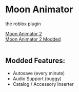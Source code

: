 # Moon Animator
the roblox plugin

<a href="https://www.roblox.com/library/4725618216">
  Moon Animator 2
</a><br>
<a href="https://www.roblox.com/library/13348928931">
  Moon Animator 2 Modded
</a><br><br>

## Modded Features:
  - Autosave (every minute)
  - Audio Support (buggy)
  - Catalog / Accessory Inserter
